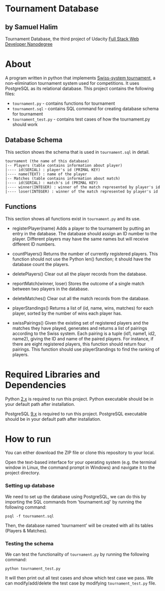 # Tournament Database
## by Samuel Halim
Tournament Database, the third project of Udacity [Full Stack Web Developer Nanodegree](https://www.udacity.com/course/full-stack-web-developer-nanodegree--nd004)

# About
A program written in python that implements [Swiss-system tournament](https://en.wikipedia.org/wiki/Swiss-system_tournament), a non-elimination tournament system used for competitions.
 It uses PostgreSQL as its relational database.
This project contains the following files:
* `tournament.py` - contains functions for tournament
* `tournament.sql` - contains SQL command for creating database schema for tournament
* `tournament_test.py` - contains test cases of how the tournament.py should work

## Database Schema
This section shows the schema that is used in `tournament.sql` in detail.
```
tournament (the name of this database)
|-- Players (table contains information about player)
|---- id(SERIAL) : player's id (PRIMAL KEY)
|---- name(TEXT) : name of the player
|-- Matches (table contains information about match)
|---- id(SERIAL) : match's id (PRIMAL KEY)
|---- winner(INTEGER) : winner of the match represented by player's id
|---- loser(INTEGER) : winner of the match represented by player's id
```

## Functions
This section shows all functions exist in `tournament.py` and its use.
* registerPlayer(name)
Adds a player to the tournament by putting an entry in the database. The database should assign an ID number to the player. Different players may have the same names but will receive different ID numbers.

* countPlayers()
Returns the number of currently registered players. This function should not use the Python len() function; it should have the database count the players.

* deletePlayers()
Clear out all the player records from the database.

* reportMatch(winner, loser)
Stores the outcome of a single match between two players in the database.

* deleteMatches()
Clear out all the match records from the database.

* playerStandings()
Returns a list of (id, name, wins, matches) for each player, sorted by the number of wins each player has.

* swissPairings()
Given the existing set of registered players and the matches they have played, generates and returns a list of pairings according to the Swiss system. Each pairing is a tuple (id1, name1, id2, name2), giving the ID and name of the paired players. For instance, if there are eight registered players, this function should return four pairings. This function should use playerStandings to find the ranking of players.

# Required Libraries and Dependencies
Python [2.x](https://www.python.org/downloads/) is required to run this project. Python executable should be in your default path after installation.

PostgreSQL [9.x](https://www.postgresql.org/download/) is required to run this project.
 PostgreSQL executable should be in your default path after installation.

# How to run
You can either download the ZIP file or clone this repository to your local.

Open the text-based interface for your operating system (e.g. the terminal window in Linux, the command prompt in Windows) and navigate it to the project directory.

### Setting up database
We need to set up the database using PostgreSQL, we can do this by importing the SQL commands from 'tournament.sql' by running the following command:
```
psql -f tournament.sql
```
Then, the database named 'tournament' will be created with all its tables (Players & Matches).

### Testing the schema
We can test the functionality of `tournament.py` by running the following command:
```
python tournament_test.py
```
It will then print out all test cases and show which test case we pass. We can modify/add/delete the test case by modifying `tournament_test.py` file.
